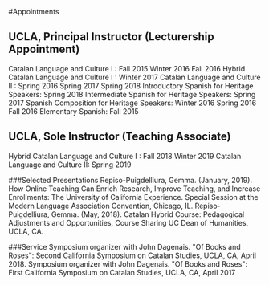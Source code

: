 #Appointments

## UCLA, Principal Instructor (Lecturership Appointment)

Catalan Language and Culture I : Fall 2015 Winter 2016 Fall 2016
Hybrid Catalan Language and Culture I  : Winter 2017 
Catalan Language and Culture II : Spring 2016 Spring 2017 Spring 2018
Introductory Spanish for Heritage Speakers: Spring 2018 
 Intermediate Spanish for Heritage Speakers:  Spring 2017 
 Spanish Composition for Heritage Speakers: Winter 2016  Spring 2016 Fall 2016 
 Elementary Spanish: Fall 2015 

## UCLA, Sole Instructor (Teaching Associate)
Hybrid Catalan Language and Culture I : Fall 2018  Winter 2019
Catalan Language and Culture II: Spring 2019

###Selected Presentations
Repiso-Puigdelliura, Gemma. (January, 2019). How Online Teaching Can Enrich Research, Improve Teaching, and Increase Enrollments: The University of California Experience. Special Session at the Modern Language Association Convention, Chicago, IL. 
Repiso-Puigdelliura, Gemma. (May, 2018). Catalan Hybrid Course: Pedagogical Adjustments and Opportunities, Course Sharing UC Dean of Humanities, UCLA, CA.

###Service
Symposium organizer with John Dagenais. "Of Books and Roses": Second California Symposium on Catalan Studies, UCLA, CA, April 2018.
Symposium organizer with John Dagenais. "Of Books and Roses": First California Symposium on Catalan Studies, UCLA, CA, April 2017
  

